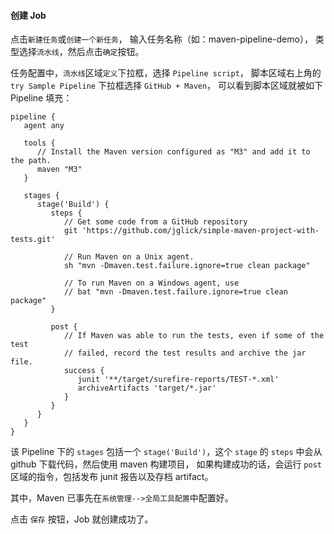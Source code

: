 #### 创建 Job

点击`新建任务`或`创建一个新任务`，
输入任务名称（如：maven-pipeline-demo），
类型选择`流水线`，然后点击`确定`按钮。

任务配置中，`流水线`区域`定义`下拉框，选择 `Pipeline script`，
脚本区域右上角的 `try Sample Pipeline` 下拉框选择 `GitHub + Maven`，
可以看到脚本区域就被如下 Pipeline 填充：

```
pipeline {
   agent any

   tools {
      // Install the Maven version configured as "M3" and add it to the path.
      maven "M3"
   }

   stages {
      stage('Build') {
         steps {
            // Get some code from a GitHub repository
            git 'https://github.com/jglick/simple-maven-project-with-tests.git'

            // Run Maven on a Unix agent.
            sh "mvn -Dmaven.test.failure.ignore=true clean package"

            // To run Maven on a Windows agent, use
            // bat "mvn -Dmaven.test.failure.ignore=true clean package"
         }

         post {
            // If Maven was able to run the tests, even if some of the test
            // failed, record the test results and archive the jar file.
            success {
               junit '**/target/surefire-reports/TEST-*.xml'
               archiveArtifacts 'target/*.jar'
            }
         }
      }
   }
}
```

该 Pipeline 下的 `stages` 包括一个 `stage('Build')`，这个 `stage` 的 `steps` 中会从 github 下载代码，然后使用 maven 构建项目，
如果构建成功的话，会运行 `post` 区域的指令，包括发布 junit 报告以及存档 artifact。

其中，Maven 已事先在`系统管理-->全局工具配置`中配置好。

点击 `保存` 按钮，Job 就创建成功了。
